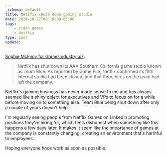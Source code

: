 ```yaml
---
_schema: default
title: Netlfix shuts down gaming studio
date: 2024-10-22T08:10:00-05:00
tags:
    - Video games
    - Netflix
type: post
update:
---
```

<a href="https://www.gamesindustry.biz/netflix-shuts-down-california-game-studio" target="_blank" rel="noopener">Sophie McEvoy for Gamesindustry.biz</a>:

> Netflix has shut down its AAA Southern California game studio known as Team Blue. As reported by Game File, Netflix confirmed its fifth internal studio had been closed, and that three hires on the team had left the company.

Netflix's gaming business has never made sense to me and has always seemed like a shiny object for executives and VPs to focus on for a while before moving on to something else. Team Blue being shut down after only a couple of years doesn't help.

I'm regularly seeing people from Netflix Games on LinkedIn promoting positions they're hiring for, which feels dishonest when something like this happens a few days later. It makes it seem like the importance of games at the company is constantly changing, creating an environment that's harmful to employees.

Hoping everyone finds work as soon as possible.
